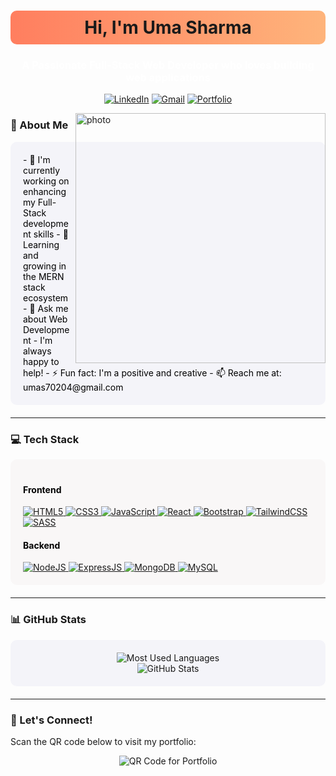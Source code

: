 <h1 align="center" style="background: linear-gradient(to right, #ff7e5f, #feb47b); color: navy font-weight:bold; padding: 10px; border-radius: 10px;">
  Hi, I'm Uma Sharma
</h1>

<h3 align="center" style="color: white;">A Passionate Full-Stack Web Developer who loves building web applications</h3>

<div align="center">
  
<a href="https://www.linkedin.com/in/uma-sharma82/" target="_blank"><img src="https://img.shields.io/badge/LinkedIn-0077B5?style=for-the-badge&logo=linkedin&logoColor=white" alt="LinkedIn"></a> 
<a href="mailto:umas70204@gmail.com" target="_blank"><img src="https://img.shields.io/badge/Gmail-D14836?style=for-the-badge&logo=gmail&logoColor=white" alt="Gmail"></a> 
<a href="https://uma-sharma-portfolio.netlify.app/" target="_blank"><img src="https://img.shields.io/badge/Portfolio-000000?style=for-the-badge&logo=About.me&logoColor=white" alt="Portfolio"></a>

</div>

<img align="right" alt="photo" width="400" src="https://camo.githubusercontent.com/5119ee303e5e49cdf23def653b737bede0da49a859a34714d62d9ab518afbbb2/68747470733a2f2f63646e2e6472696262626c652e636f6d2f75736572732f313136323037372f73637265656e73686f74732f333834383931342f70726f6772616d6d65722e676966">



### 🚀 About Me

<div style="background: #f4f4f9; padding: 20px; border-radius: 10px; margin-bottom: 20px; color: black;">
- 🔭 I'm currently working on enhancing my Full-Stack development skills  
- 🌱 Learning and growing in the MERN stack ecosystem  
- 💬 Ask me about Web Development - I'm always happy to help!  
- ⚡ Fun fact: I'm a positive and creative
- 📫 Reach me at: umas70204@gmail.com  
</div>

---

### 💻 Tech Stack

<div align="left" style="background: #f9f7f7; padding: 20px; border-radius: 10px; margin-bottom: 20px; color: black;">
  
#### Frontend
<a href="https://html.spec.whatwg.org/" target="_blank">
  <img src="https://img.shields.io/badge/HTML5-E34F26?style=for-the-badge&logo=html5&logoColor=white" alt="HTML5">
</a> 
<a href="https://www.w3.org/Style/CSS/" target="_blank">
  <img src="https://img.shields.io/badge/CSS3-1572B6?style=for-the-badge&logo=css3&logoColor=white" alt="CSS3">
</a> 
<a href="https://www.ecma-international.org/publications-and-standards/standards/ecma-262/" target="_blank">
  <img src="https://img.shields.io/badge/JavaScript-F7DF1E?style=for-the-badge&logo=javascript&logoColor=black" alt="JavaScript">
</a> 
<a href="https://react.dev/" target="_blank">
  <img src="https://img.shields.io/badge/React-20232A?style=for-the-badge&logo=react&logoColor=61DAFB" alt="React">
</a> 
<a href="https://getbootstrap.com/" target="_blank">
  <img src="https://img.shields.io/badge/Bootstrap-563D7C?style=for-the-badge&logo=bootstrap&logoColor=white" alt="Bootstrap">
</a> 
<a href="https://tailwindcss.com/" target="_blank">
  <img src="https://img.shields.io/badge/Tailwind_CSS-38B2AC?style=for-the-badge&logo=tailwind-css&logoColor=white" alt="TailwindCSS">
</a> 
<a href="https://sass-lang.com/" target="_blank">
  <img src="https://img.shields.io/badge/Sass-CC6699?style=for-the-badge&logo=sass&logoColor=white" alt="SASS">
</a>

#### Backend
<a href="https://nodejs.org/" target="_blank">
  <img src="https://img.shields.io/badge/Node.js-43853D?style=for-the-badge&logo=node.js&logoColor=white" alt="NodeJS">
</a> 
<a href="https://expressjs.com/" target="_blank">
  <img src="https://img.shields.io/badge/Express.js-404D59?style=for-the-badge" alt="ExpressJS">
</a> 
<a href="https://www.mongodb.com/" target="_blank">
  <img src="https://img.shields.io/badge/MongoDB-4EA94B?style=for-the-badge&logo=mongodb&logoColor=white" alt="MongoDB">
</a> 
<a href="https://www.mysql.com/" target="_blank">
  <img src="https://img.shields.io/badge/MySQL-005C84?style=for-the-badge&logo=mysql&logoColor=white" alt="MySQL">
</a>

</div>

---

### 📊 GitHub Stats

<div align="center" style="background: #f4f4f9; padding: 20px; border-radius: 10px; margin-bottom: 20px;">
  <img src="https://github-readme-stats.vercel.app/api/top-langs?username=umasharma-cell&show_icons=true&locale=en&layout=compact&theme=tokyonight" alt="Most Used Languages" />
  <br/>
  <img src="https://github-readme-stats.vercel.app/api?username=umasharma-cell&show_icons=true&locale=en&theme=tokyonight" alt="GitHub Stats" />
</div>

---

### 🌟 Let's Connect!
Scan the QR code below to visit my portfolio:

<div align="center">
  <img src="https://api.qrserver.com/v1/create-qr-code/?data=https://github.com/umasharma-cell&size=200x200" alt="QR Code for Portfolio" />
</div>
